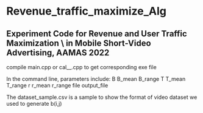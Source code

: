 # Revenue_traffic_maximize_Alg
## Experiment Code for Revenue and User Traffic Maximization \\ in Mobile Short-Video Advertising, AAMAS 2022

compile main.cpp or cal__.cpp to get corresponding exe file

In the command line, parameters include: B B_mean B_range T T_mean T_range r r_mean r_range file output_file

The dataset_sample.csv is a sample to show the format of video dataset we used to generate b(i,j)

